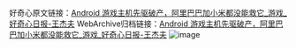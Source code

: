 好奇心原文链接：[Android 游戏主机先驱破产，阿里巴巴加小米都没能救它_游戏_好奇心日报-王杰夫](https://www.qdaily.com/articles/9072.html)
WebArchive归档链接：[Android 游戏主机先驱破产，阿里巴巴加小米都没能救它_游戏_好奇心日报-王杰夫](http://web.archive.org/web/20190623153743/https://www.qdaily.com/articles/9072.html)
![image](http://ww3.sinaimg.cn/large/007d5XDpgy1g3ve5u3a9aj30u03d6e81)